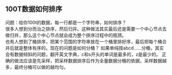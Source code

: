 ## 100T数据如何排序 

问题：给你100t的数据，每一行都是一个字符串，如何排序？  
很多人想到分而治之排序，然后归并。这种做法其实最后还是需要一个中心节点去做归并，那么这个中心节点就会成为整个排序过程中的瓶颈。  
也有人想到了桶排序，把某个范围的字符串放在一个桶里排好序，最后把每个桶合并后就是整体有序的。现在的问题是如何分桶？
如果单纯按abcd……分桶，其实会有数据倾斜的问题，翻开英文字典，c和s开头的单词是最多的，z是最少的。 正确的做法应该是先采样，把采样数据排序后作为全量数据分桶的依据，采样数据越多，最终分桶可以做的越均匀。 